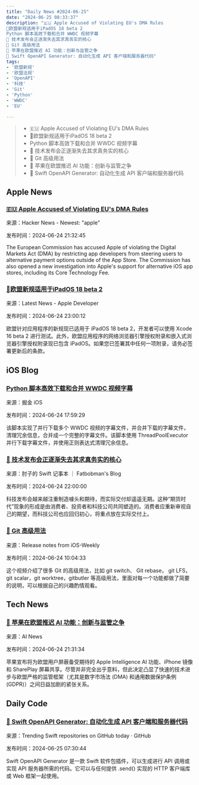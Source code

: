 ```yaml
---
title: "Daily News #2024-06-25"
date: "2024-06-25 08:33:37"
description: "🇪🇺 Apple Accused of Violating EU's DMA Rules
🎉欧盟新规适用于iPadOS 18 beta 2
Python 脚本高效下载和合并 WWDC 视频字幕
🌟 技术发布会正逐渐失去其求真务实的核心
🐢 Git 高级用法
🤔 苹果在欧盟推迟 AI 功能：创新与监管之争
🚀 Swift OpenAPI Generator: 自动化生成 API 客户端和服务器代码"
tags: 
- '欧盟新规'
- '欧盟法规'
- 'OpenAPI'
- '科技'
- 'Git'
- 'Python'
- 'WWDC'
- 'EU'

---
```


> - 🇪🇺 Apple Accused of Violating EU's DMA Rules
> - 🎉欧盟新规适用于iPadOS 18 beta 2
> - Python 脚本高效下载和合并 WWDC 视频字幕
> - 🌟 技术发布会正逐渐失去其求真务实的核心
> - 🐢 Git 高级用法
> - 🤔 苹果在欧盟推迟 AI 功能：创新与监管之争
> - 🚀 Swift OpenAPI Generator: 自动化生成 API 客户端和服务器代码

## Apple News

### [🇪🇺 Apple Accused of Violating EU's DMA Rules](https://www.theverge.com/2024/6/24/24184629/apple-dma-steering-infringement-ruling)

来源：Hacker News - Newest: "apple"

发布时间：2024-06-24 21:32:45

The European Commission has accused Apple of violating the Digital Markets Act (DMA) by restricting app developers from steering users to alternative payment options outside of the App Store. The Commission has also opened a new investigation into Apple's support for alternative iOS app stores, including its Core Technology Fee.

### [🎉欧盟新规适用于iPadOS 18 beta 2](https://developer.apple.com/news/?id=vbmd38t5)

来源：Latest News - Apple Developer

发布时间：2024-06-24 23:00:12

欧盟针对应用程序的新规现已适用于 iPadOS 18 beta 2，开发者可以使用 Xcode 16 beta 2 进行测试。此外，欧盟应用程序的网络浏览器引擎授权附录和嵌入式浏览器引擎授权附录现已包含 iPadOS。如果您已签署其中任何一项附录，请务必签署更新后的条款。

## iOS Blog

### [Python 脚本高效下载和合并 WWDC 视频字幕](https://juejin.cn/post/7383911098725253158)

来源：掘金 iOS

发布时间：2024-06-24 17:59:29

该脚本实现了并行下载多个 WWDC 视频的字幕文件，并合并下载的字幕文件，清理冗余信息，合并成一个完整的字幕文件。该脚本使用 ThreadPoolExecutor 并行下载字幕文件，并使用正则表达式清理冗余信息。

### [🌟 技术发布会正逐渐失去其求真务实的核心](https://fatbobman.com/zh/weekly/issue-037/)

来源：肘子的 Swift 记事本 ｜ Fatbobman's Blog

发布时间：2024-06-24 22:00:00

科技发布会越来越注重制造噱头和期待，而实际交付却遥遥无期。这种“期货时代”现象的形成是由消费者、投资者和科技公司共同塑造的。消费者应重新审视自己的期望，而科技公司也应回归初心，将重点放在实际交付上。

### [🐢 Git 高级用法](https://github.com/SwiftOldDriver/iOS-Weekly/releases/tag/%23294)

来源：Release notes from iOS-Weekly

发布时间：2024-06-24 10:04:33

这个视频介绍了很多 Git 的高级用法，比如 git switch、 Git rebase， git LFS，git scalar，git worktree，gitbutler 等高级用法，里面对每一个功能都做了简要的说明，可以根据自己的兴趣酌情观看。

## Tech News

### [🤔 苹果在欧盟推迟 AI 功能：创新与监管之争](https://www.artificialintelligence-news.com/2024/06/24/apple-eu-ai-delay-innovation-vs-regulation/)

来源：AI News

发布时间：2024-06-24 21:31:34

苹果宣布将为欧盟用户屏蔽备受期待的 Apple Intelligence AI 功能、iPhone 镜像和 SharePlay 屏幕共享。尽管并非完全出乎意料，但此决定凸显了快速的技术进步与欧盟严格的监管框架（尤其是数字市场法 (DMA) 和通用数据保护条例 (GDPR)）之间日益加剧的紧张关系。

## Daily Code

### [🚀 Swift OpenAPI Generator: 自动化生成 API 客户端和服务器代码](https://github.com/apple/swift-openapi-generator)

来源：Trending Swift repositories on GitHub today · GitHub

发布时间：2024-06-25 07:30:44

Swift OpenAPI Generator 是一款 Swift 软件包插件，可以生成进行 API 调用或实现 API 服务器所需的代码。它可以与任何提供 .send() 实现的 HTTP 客户端库或 Web 框架一起使用。
